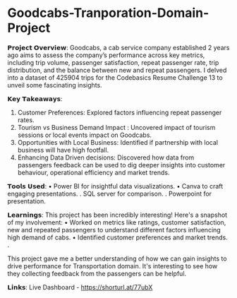# Goodcabs-Tranporation-Domain-Project

𝗣𝗿𝗼𝗷𝗲𝗰𝘁 𝗢𝘃𝗲𝗿𝘃𝗶𝗲𝘄:
Goodcabs, a cab service company established 2 years ago aims to assess the company’s performance across key metrics, including trip volume, passenger satisfaction, repeat passenger rate, trip distribution, and the balance between new and repeat passengers. I delved into a dataset of 425904 trips for the Codebasics Resume Challenge 13 to unveil some fascinating insights.

𝗞𝗲𝘆 𝗧𝗮𝗸𝗲𝗮𝘄𝗮𝘆𝘀:
1. Customer Preferences: Explored factors influencing repeat passenger rates.  
2. Tourism vs Business Demand Impact : Uncovered impact of tourism sessions or local events impact on Goodcabs.
3. Opportunities with Local Business: Identified if partnership with local business will have high footfall.
4. Enhancing Data Driven decisions: Discovered how data from passengers feedback can be used to dig deeper insights into customer behaviour, operational efficiency and market trends.

𝗧𝗼𝗼𝗹𝘀 𝗨𝘀𝗲𝗱:
• Power BI for insightful data visualizations.
• Canva to craft engaging presentations.
. SQL server for comparison. 
. Powerpoint for presentation.

𝗟𝗲𝗮𝗿𝗻𝗶𝗻𝗴𝘀:
This project has been incredibly interesting! Here's a snapshot of my involvement:
• Worked on metrics like ratings, customer satisfaction, new and repeated passengers to understand different factors influencing high demand of cabs.
• Identified customer preferences and market trends.
.

This project gave me a better understanding of how we can gain insights to drive performance for Transportation domain. It's interesting to see how they collecting feedback from the passengers can be helpful.

 𝗟𝗶𝗻𝗸𝘀:
Live Dashboard - https://shorturl.at/77ubX 

